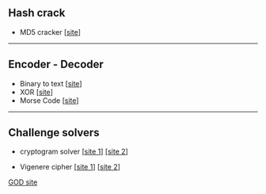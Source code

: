## Hash crack
- MD5 cracker [[site](https://crackstation.net)]

---
## Encoder - Decoder
- Binary to text [[site](https://www.rapidtables.com/convert/number/binary-to-ascii.html)]
- XOR [[site](https://md5decrypt.net/en/Xor/)]
- Morse Code [[site](https://morsecode.world/international/translator.html)]

---
## Challenge solvers
- cryptogram solver [[site 1](https://rumkin.com/tools/cipher/cryptogram-solver/)] [[site 2](https://quipqiup.com)]

- Vigenere cipher [[site 1](https://www.cs.du.edu/~snarayan/crypt/vigenere.html)] [[site 2](https://www.guballa.de/vigenere-solver)]


[GOD site](https://md5decrypt.net/en/)
